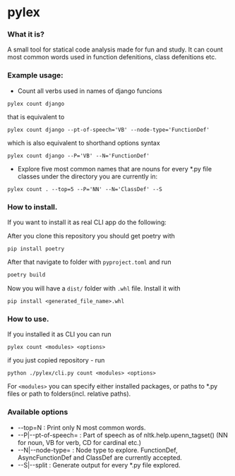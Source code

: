 # pylex

### What it is?
A small tool for statical code analysis made for fun and study.
It can count most common words used in function defenitions, class defenitions etc.

### Example usage:
* Count all verbs used in names of django funcions
```
pylex count django
```
that is equivalent to 
```
pylex count django --pt-of-speech='VB' --node-type='FunctionDef'
```
which is also equivalent to shorthand options syntax
```
pylex count django --P='VB' --N='FunctionDef'
```

* Explore five most common names that are nouns for every *.py file classes under the
directory you are currently in:
```
pylex count . --top=5 --P='NN' --N='ClassDef' --S
```

### How to install.
If you want to install it as real CLI app do the following:

After you clone this repository you should get poetry with 

```
pip install poetry
```
After that navigate to folder with `pyproject.toml` and run
```python
poetry build
```
Now you will have a `dist/` folder with `.whl` file. Install it with
```
pip install <generated_file_name>.whl
```


### How to use.
If you installed it as CLI you can run
```
pylex count <modules> <options>
```
if you just copied repository - run
```
python ./pylex/cli.py count <modules> <options>
```
For `<modules>` you can specify either installed packages,
or paths to *.py files or path to folders(incl. relative paths).

### Available options
* --top=N : Print only N most common words. 
* --P|--pt-of-speech= : Part of speech as of nltk.help.upenn_tagset() (NN for noun,
                VB for verb, CD for cardinal etc.)
* --N|--node-type= : Node type to explore. FunctionDef, AsyncFunctionDef and ClassDef
             are currently accepted. 
* --S|--split : Generate output for every *.py file explored.

